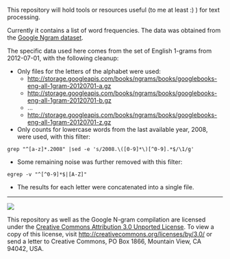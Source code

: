 This repository will hold tools or resources useful (to me at least :) ) for text processing.

Currently it contains a list of word frequencies. The data was obtained from the [Google Ngram dataset]( http://storage.googleapis.com/books/ngrams/books/datasetsv2.html).

The specific data used here comes from the set of English 1-grams from 2012-07-01, with the following cleanup:

* Only files for the letters of the alphabet were used:
  - http://storage.googleapis.com/books/ngrams/books/googlebooks-eng-all-1gram-20120701-a.gz
  - http://storage.googleapis.com/books/ngrams/books/googlebooks-eng-all-1gram-20120701-b.gz
  - ...
  - http://storage.googleapis.com/books/ngrams/books/googlebooks-eng-all-1gram-20120701-z.gz
* Only counts for lowercase words from the last available year, 2008, were used, with this filter:
```
grep "^[a-z]*.2008" |sed -e 's/2008.\([0-9]*\)[^0-9].*$/\1/g'
```
* Some remaining noise was further removed with this filter:
```
egrep -v "^[^0-9]*$|[A-Z]"
```
* The results for each letter were concatenated into a single file.

---

![](https://i.creativecommons.org/l/by/3.0/88x31.png)

This repository as well as the Google N-gram compilation are licensed under the [Creative Commons Attribution 3.0 Unported License](http://creativecommons.org/licenses/by/3.0/). To view a copy of this license, visit http://creativecommons.org/licenses/by/3.0/ or send a letter to Creative Commons, PO Box 1866, Mountain View, CA 94042, USA.

